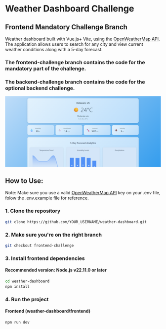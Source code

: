 # Weather Dashboard Challenge
## Frontend Mandatory Challenge Branch

Weather dashboard built with Vue.js+ Vite, using the [OpenWeatherMap API](https://openweathermap.org/api). The application allows users to search for any city and view current weather conditions along with a 5-day forecast.

### The frontend-challenge branch contains the code for the mandatory part of the challenge.
### The backend-challenge branch contains the code for the optional backend challenge.

![Preview Screenshot](./weather-dashboard/src/assets/preview.png)

## How to Use:
Note: Make sure you use a valid [OpenWeatherMap API](https://openweathermap.org/api) key on your .env file, folow the .env.example file for reference. 

### 1. Clone the repository

```bash
git clone https://github.com/YOUR_USERNAME/weather-dashboard.git
```
### 2. Make sure you're on the right branch

```bash
git checkout frontend-challenge
```

### 3. Install frontend dependencies
#### Recommended version: Node.js v22.11.0 or later

```bash
cd weather-dashboard
npm install
```

### 4. Run the project
#### Frontend (weather-dashboard\frontend)

```bash
npm run dev
```
